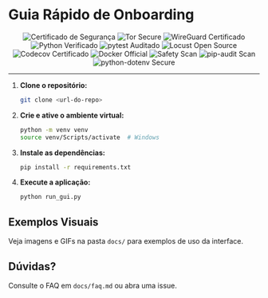 # Guia Rápido de Onboarding

<p align="center">
  <img src="https://img.shields.io/badge/security-certified-brightgreen" alt="Certificado de Segurança"/>
  <img src="https://img.shields.io/badge/tor-secure-blueviolet" alt="Tor Secure"/>
  <img src="https://img.shields.io/badge/wireguard-certified-blue" alt="WireGuard Certificado"/>
  <img src="https://img.shields.io/badge/python-verified-blue" alt="Python Verificado"/>
  <img src="https://img.shields.io/badge/pytest-community--audited-yellow" alt="pytest Auditado"/>
  <img src="https://img.shields.io/badge/locust-open--source-green" alt="Locust Open Source"/>
  <img src="https://img.shields.io/badge/coverage-Codecov%20Certified-orange" alt="Codecov Certificado"/>
  <img src="https://img.shields.io/badge/docker-official-blue" alt="Docker Official"/>
  <img src="https://img.shields.io/badge/safety-vuln--scan-green" alt="Safety Scan"/>
  <img src="https://img.shields.io/badge/pip--audit-vuln--scan-green" alt="pip-audit Scan"/>
  <img src="https://img.shields.io/badge/python--dotenv-secure-green" alt="python-dotenv Secure"/>
</p>

---

1. **Clone o repositório:**
   ```bash
   git clone <url-do-repo>
   ```
2. **Crie e ative o ambiente virtual:**
   ```bash
   python -m venv venv
   source venv/Scripts/activate  # Windows
   ```
3. **Instale as dependências:**
   ```bash
   pip install -r requirements.txt
   ```
4. **Execute a aplicação:**
   ```bash
   python run_gui.py
   ```

## Exemplos Visuais

Veja imagens e GIFs na pasta `docs/` para exemplos de uso da interface.

## Dúvidas?
Consulte o FAQ em `docs/faq.md` ou abra uma issue.
